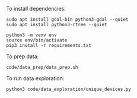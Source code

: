 To install dependencies:

```
sudo apt install gdal-bin python3-gdal --quiet
sudo apt install python3-rtree --quiet

python3 -m venv env
source env/bin/activate
pip3 install -r requirements.txt
```

To prep data:
```
code/data_prep/data_prep.sh
```

To run data exploration:
```
python3 code/data_exploration/unique_devices.py
```
